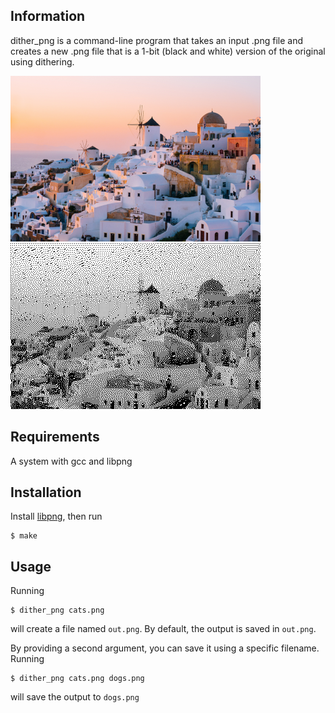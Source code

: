 ## Information

dither_png is a command-line program that takes an input .png file and creates a new .png file that is a 1-bit (black and white) version of the original using dithering.

<img src="img/santorini.png" alt="santorini original pic">
<img src="img/santorini_dithered.png" alt="santorini dithered pic">

## Requirements

A system with gcc and libpng


## Installation

Install [libpng](http://www.libpng.org/pub/png/libpng.html), then run 

```
$ make
```

## Usage

Running
```
$ dither_png cats.png
```
will create a file named ```out.png```. By default, the output is saved in ```out.png```.

By providing a second argument, you can save it using a specific filename. Running
```
$ dither_png cats.png dogs.png
```
will save the output to ```dogs.png```


